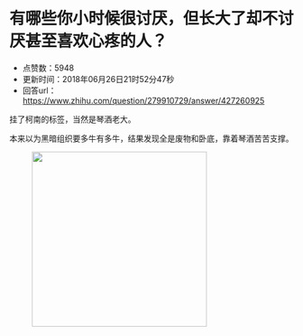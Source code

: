 # 有哪些你小时候很讨厌，但长大了却不讨厌甚至喜欢心疼的人？
- 点赞数：5948
- 更新时间：2018年06月26日21时52分47秒
- 回答url：https://www.zhihu.com/question/279910729/answer/427260925
<body>
 <p data-pid="Y84ZaG_B">挂了柯南的标签，当然是琴酒老大。</p>
 <p data-pid="yJDzYnsr">本来以为黑暗组织要多牛有多牛，结果发现全是废物和卧底，靠着琴酒苦苦支撑。</p>
 <figure>
  <img src="https://picx.zhimg.com/50/v2-48a8aad057886a4ce20e01c13ca1cf19_720w.jpg?source=1940ef5c" data-rawwidth="310" data-rawheight="163" data-original-token="v2-48a8aad057886a4ce20e01c13ca1cf19" class="content_image" width="310">
 </figure>
</body>